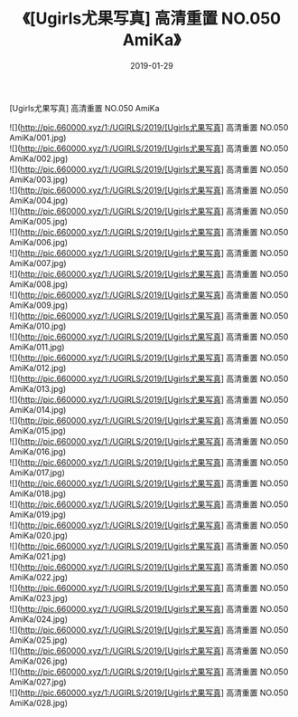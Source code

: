 ﻿---
layout: post
title:  《[Ugirls尤果写真] 高清重置 NO.050 AmiKa》
date:   2019-01-29
img: http://pic.660000.xyz/1:/UGIRLS/2019/[Ugirls尤果写真] 高清重置 NO.050 AmiKa/000.jpg
categories: [美女, 清纯, 唯美]
---

[Ugirls尤果写真] 高清重置 NO.050 AmiKa

 ![](http://pic.660000.xyz/1:/UGIRLS/2019/[Ugirls尤果写真] 高清重置 NO.050 AmiKa/001.jpg) <br>![](http://pic.660000.xyz/1:/UGIRLS/2019/[Ugirls尤果写真] 高清重置 NO.050 AmiKa/002.jpg) <br>![](http://pic.660000.xyz/1:/UGIRLS/2019/[Ugirls尤果写真] 高清重置 NO.050 AmiKa/003.jpg) <br>![](http://pic.660000.xyz/1:/UGIRLS/2019/[Ugirls尤果写真] 高清重置 NO.050 AmiKa/004.jpg) <br>![](http://pic.660000.xyz/1:/UGIRLS/2019/[Ugirls尤果写真] 高清重置 NO.050 AmiKa/005.jpg) <br>![](http://pic.660000.xyz/1:/UGIRLS/2019/[Ugirls尤果写真] 高清重置 NO.050 AmiKa/006.jpg) <br>![](http://pic.660000.xyz/1:/UGIRLS/2019/[Ugirls尤果写真] 高清重置 NO.050 AmiKa/007.jpg) <br>![](http://pic.660000.xyz/1:/UGIRLS/2019/[Ugirls尤果写真] 高清重置 NO.050 AmiKa/008.jpg) <br>![](http://pic.660000.xyz/1:/UGIRLS/2019/[Ugirls尤果写真] 高清重置 NO.050 AmiKa/009.jpg) <br>![](http://pic.660000.xyz/1:/UGIRLS/2019/[Ugirls尤果写真] 高清重置 NO.050 AmiKa/010.jpg) <br>![](http://pic.660000.xyz/1:/UGIRLS/2019/[Ugirls尤果写真] 高清重置 NO.050 AmiKa/011.jpg) <br>![](http://pic.660000.xyz/1:/UGIRLS/2019/[Ugirls尤果写真] 高清重置 NO.050 AmiKa/012.jpg) <br>![](http://pic.660000.xyz/1:/UGIRLS/2019/[Ugirls尤果写真] 高清重置 NO.050 AmiKa/013.jpg) <br>![](http://pic.660000.xyz/1:/UGIRLS/2019/[Ugirls尤果写真] 高清重置 NO.050 AmiKa/014.jpg) <br>![](http://pic.660000.xyz/1:/UGIRLS/2019/[Ugirls尤果写真] 高清重置 NO.050 AmiKa/015.jpg) <br>![](http://pic.660000.xyz/1:/UGIRLS/2019/[Ugirls尤果写真] 高清重置 NO.050 AmiKa/016.jpg) <br>![](http://pic.660000.xyz/1:/UGIRLS/2019/[Ugirls尤果写真] 高清重置 NO.050 AmiKa/017.jpg) <br>![](http://pic.660000.xyz/1:/UGIRLS/2019/[Ugirls尤果写真] 高清重置 NO.050 AmiKa/018.jpg) <br>![](http://pic.660000.xyz/1:/UGIRLS/2019/[Ugirls尤果写真] 高清重置 NO.050 AmiKa/019.jpg) <br>![](http://pic.660000.xyz/1:/UGIRLS/2019/[Ugirls尤果写真] 高清重置 NO.050 AmiKa/020.jpg) <br>![](http://pic.660000.xyz/1:/UGIRLS/2019/[Ugirls尤果写真] 高清重置 NO.050 AmiKa/021.jpg) <br>![](http://pic.660000.xyz/1:/UGIRLS/2019/[Ugirls尤果写真] 高清重置 NO.050 AmiKa/022.jpg) <br>![](http://pic.660000.xyz/1:/UGIRLS/2019/[Ugirls尤果写真] 高清重置 NO.050 AmiKa/023.jpg) <br>![](http://pic.660000.xyz/1:/UGIRLS/2019/[Ugirls尤果写真] 高清重置 NO.050 AmiKa/024.jpg) <br>![](http://pic.660000.xyz/1:/UGIRLS/2019/[Ugirls尤果写真] 高清重置 NO.050 AmiKa/025.jpg) <br>![](http://pic.660000.xyz/1:/UGIRLS/2019/[Ugirls尤果写真] 高清重置 NO.050 AmiKa/026.jpg) <br>![](http://pic.660000.xyz/1:/UGIRLS/2019/[Ugirls尤果写真] 高清重置 NO.050 AmiKa/027.jpg) <br>![](http://pic.660000.xyz/1:/UGIRLS/2019/[Ugirls尤果写真] 高清重置 NO.050 AmiKa/028.jpg) <br>